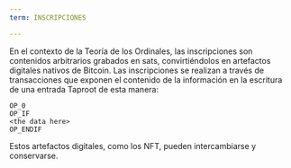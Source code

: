 ```yaml
---
term: INSCRIPCIONES

---
```

En el contexto de la Teoría de los Ordinales, las inscripciones son contenidos arbitrarios grabados en sats, convirtiéndolos en artefactos digitales nativos de Bitcoin. Las inscripciones se realizan a través de transacciones que exponen el contenido de la información en la escritura de una entrada Taproot de esta manera:

```text
OP_0
OP_IF
<the data here>
OP_ENDIF
```

Estos artefactos digitales, como los NFT, pueden intercambiarse y conservarse.